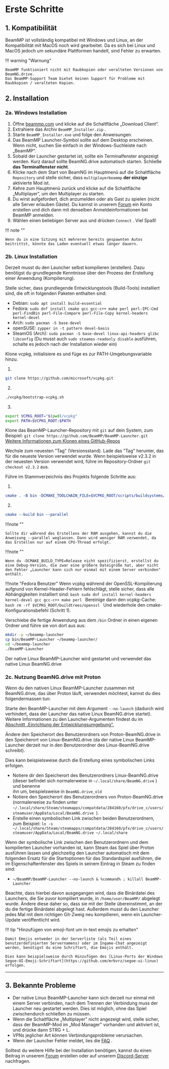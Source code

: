 # Erste Schritte

## **1. Kompatibilität**

BeamMP ist vollständig kompatibel mit Windows und Linux, an der Kompatibilität mit MacOS noch wird gearbeitet. Da es sich bei Linux und MacOS jedoch um sekundäre Plattformen handelt, sind Fehler zu erwarten.

!!! warning "Warnung"

    BeamMP funktioniert nicht mit Raubkopien oder veralteten Versionen von BeamNG.drive.
    Das BeamMP-Support Team bietet keinen Support für Probleme mit Raubkopien / veralteten Kopien.

## **2. Installation**

### **2a. Windows Installation**

1. Öffne [beammp.com](https://beammp.com/) und klicke auf die Schaltfläche „Download Client“.
2. Extrahiere das Archiv `BeamMP_Installer.zip` .
3. Starte `BeamMP_Installer.exe` und folge den Anweisungen.
4. Das BeamMP Launcher-Symbol sollte auf dem Desktop erscheinen. Wenn nicht, suchen Sie einfach in der Windows-Suchleiste nach „BeamMP“.
5. Sobald der Launcher gestartet ist, sollte ein Terminalfenster angezeigt werden. Kurz darauf sollte BeamNG.drive automatisch starten. Schließe **das Terminalfenster nicht**.
6. Klicke nach dem Start von BeamNG im Hauptmenü auf die Schaltfläche `Repository` und stelle sicher, dass `multiplayerbeammp` **der einzige** aktivierte Mod ist.
7. Kehre zum Hauptmenü zurück und klicke auf die Schaltfläche „Multiplayer“, um den Multiplayer zu starten.
8. Du wirst aufgefordert, dich anzumelden oder als Gast zu spielen (nicht alle Server erlauben Gäste). Du kannst in unserem [Forum](https://forum.beammp.com) ein Konto erstellen und dich dann mit denselben Anmeldeinformationen bei BeamMP anmelden.
9. Wählen einen beliebigen Server aus und drücken `Connect` . Viel Spaß!

!!! note ""

    Wenn du in eine Sitzung mit mehreren bereits gespawnten Autos beitrittst, könnte das Laden eventuell etwas länger dauern.

### **2b. Linux Installation**

Derzeit musst du den Launcher selbst kompilieren (erstellen). Dazu benötigst du grundlegende Kenntnisse über den Prozess der Erstellung einer Anwendung (Kompilierung).

Stelle sicher, dass grundlegende Entwicklungstools (Build-Tools) installiert sind, die oft in folgenden Paketen enthalten sind:

- Debian: `sudo apt install build-essential`
- Fedora: `sudo dnf install cmake gcc gcc-c++ make perl perl-IPC-Cmd perl-FindBin perl-File-Compare perl-File-Copy kernel-headers kernel-devel`
- Arch: `sudo pacman -S base-devel`
- openSUSE: `zypper in -t pattern devel-basis`
- SteamOS (Arch): `sudo pacman -S base-devel linux-api-headers glibc libconfig` (Du musst auch `sudo steamos-readonly disable` ausführen, schalte es jedoch nach der Installation wieder ein)


Klone vcpkg, initialisiere es und füge es zur PATH-Umgebungsvariable hinzu.

1.
```bash
git clone https://github.com/microsoft/vcpkg.git
```

2.
```bash
./vcpkg/bootstrap-vcpkg.sh
```

3.
```bash
export VCPKG_ROOT="$(pwd)/vcpkg"
export PATH=$VCPKG_ROOT:$PATH
```


Klone das BeamMP-Launcher-Repository mit `git` auf dein System, zum Beispiel:
`git clone https://github.com/BeamMP/BeamMP-Launcher.git`
[Weitere Informationen zum Klonen eines GitHub-Repos](https://docs.github.com/en/repositories/creating-and-managing-repositories/cloning-a-repository)

Wechsle zum neuesten "Tag" (Versionsstand). Lade das "Tag" herunter, das für die neueste Version verwendet wurde. Wenn beispielsweise v2.3.2 in der neuesten Version verwendet wird, führe im Repository-Ordner `git checkout v2.3.2` aus.

Führe im Stammverzeichnis des Projekts folgende Schritte aus:

1.
```cmake
cmake . -B bin -DCMAKE_TOOLCHAIN_FILE=$VCPKG_ROOT/scripts/buildsystems/vcpkg.cmake -DVCPKG_TARGET_TRIPLET=x64-linux
```

2.
```cmake
cmake --build bin --parallel
```

!!!note ""

    Sollte dir während des Erstellens der RAM ausgehen, kannst du die Anweisung --parallel weglassen. Dann wird weniger RAM verwendet, da das Erstellen nur auf einem CPU-Thread erfolgt.

!!!note ""

    Wenn du -DCMAKE_BUILD_TYPE=Release nicht spezifizierst, erstellst du eine Debug-Version, die zwar eine größere Dateigröße hat, aber nicht den Fehler „Launcher kann sich nur einmal mit einem Server verbinden" enthält.

!!!note "Fedora Benutzer"
    Wenn vcpkg während der OpenSSL-Kompilierung aufgrund von Kernel-Header-Fehlern fehlschlägt, stelle sicher, dass alle Abhängigkeiten installiert sind:
    ```bash
    sudo dnf install kernel-headers kernel-devel gcc gcc-c++ make perl
    ```
    Bereinige dann den vcpkg-Cache:
    ```bash
    rm -rf $VCPKG_ROOT/buildtrees/openssl
    ```
    Und wiederhole den cmake-Konfigurationsbefehl (Schritt 1).

Verschiebe die fertige Anwendung aus dem `/bin` Ordner in einen eigenen Ordner und führe sie von dort aus aus:
```bash
mkdir -p ~/beammp-launcher
cp bin/BeamMP-Launcher ~/beammp-launcher/
cd ~/beammp-launcher
./BeamMP-Launcher
```

Der native Linux BeamMP-Launcher wird gestartet und verwendet das native Linux BeamNG.drive

### **2c. Nutzung BeamNG.drive mit Proton**

Wenn du den nativen Linux BeamMP-Launcher zusammen mit BeamNG.drive, das über Proton läuft, verwenden möchtest, kannst du dies folgendermassen tun:

Starte den BeamMP-Launcher mit dem Argument `--no-launch` (dadurch wird verhindert, dass der Launcher das native Linux BeamNG.drive startet). Weitere Informationen zu den Launcher-Argumenten findest du im [Abschnitt „Einrichtung der Entwicklungsumgebung“.](../guides/beammp-dev/beammp-dev.md)

Ändere den Speicherort des Benutzerordners von Proton-BeamNG.drive in den Speicherort von Linux-BeamNG.drive (da der native Linux BeamMP-Launcher derzeit nur in den Benutzerordner des Linux-BeamNG.drive schreibt).

Dies kann beispielsweise durch die Erstellung eines symbolischen Links erfolgen.

- Notiere dir den Speicherort des Benutzerordners Linux-BeamNG.drive (dieser befindet sich normalerweise in `~/.local/share/BeamNG.drive` ) und benenne<br>ihn um, beispielsweise in `BeamNG.drive_old`
- Notiere den Speicherort des Benutzerordners von Proton-BeamNG.drive (normalerweise zu finden unter `~/.local/share/Steam/steamapps/compatdata/284160/pfx/drive_c/users/steamuser/AppData/Local/BeamNG.drive `).
- Erstelle einen symbolischen Link zwischen beiden Benutzerordnern, zum Beispiel: `ln -s ~/.local/share/Steam/steamapps/compatdata/284160/pfx/drive_c/users/steamuser/AppData/Local/BeamNG.drive ~/.local/share`

Wenn der symbolische Link zwischen den Benutzerordnern und dem kompilierten Launcher vorhanden ist, kann Steam das Spiel über Proton ausführen lassen und gleichzeitig den Launcher automatisch mit dem folgenden Ersatz für die Startoptionen für das Standardspiel ausführen, die im Eigenschaftenfenster des Spiels in seinem Eintrag in Steam zu finden sind:

- `~/BeamMP/BeamMP-Launcher --no-launch & %command% ; killall BeamMP-Launcher`

Beachte, dass hierbei davon ausgegangen wird, dass die Binärdatei des Launchers, die Sie zuvor kompiliert wurde, in `/home/user/BeamMP/` abgelegt wurde. Ändere diese daher so, dass sie mit der Stelle übereinstimmt, an der du die fertige Binärdatei abgelegt hast. Außerdem musst du  den Launcher jedes Mal mit dem richtigen Git-Zweig neu kompilieren, wenn ein Launcher-Update veröffentlicht wird.

!!! tip "Hinzufügen von emoji-font um in-text emojis zu erhalten"

    Damit Emojis entweder in der Serverliste (als Teil eines benutzerdefinierten Servernamens) oder im Ingame-Chat angezeigt werden, benötigst du eine Schriftart, die Emojis enthält.

    Dies kann beispielsweise durch Hinzufügen des [Linux-Ports der Windows Segoe-UI-Emoji-Schriftart](https://github.com/mrbvrz/segoe-ui-linux) erfolgen.

---

## **3. Bekannte Probleme**

- Der native Linux BeamMP-Launcher kann sich derzeit nur einmal mit einem Server verbinden, nach dem Trennen der Verbindung muss der Launcher neu gestartet werden. Dies ist möglich, ohne das Spiel zwischendurch schließen zu müssen.
- Wenn die Schaltfläche „Multiplayer" nicht angezeigt wird, stelle sicher, dass der BeamMP-Mod im „Mod Manager" vorhanden und aktiviert ist, und drücke dann STRG + L.
- VPNs jeglicher Art können Verbindungsprobleme verursachen.
- Wenn der Launcher Fehler meldet, lies die [FAQ](https://forum.beammp.com/c/faq/35) .

Solltest du weitere Hilfe bei der Installation benötigen, kannst du einen Beitrag in unserem [Forum](https://forum.beammp.com) erstellen oder auf unserem [Discord-Server](https://discord.gg/beammp) nachfragen.
